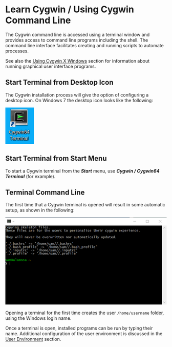 # Learn Cygwin / Using Cygwin Command Line #

The Cygwin command line is accessed using a terminal window and provides access to command line programs including the shell.
The command line interface facilitates creating and running scripts to automate processes.

See also the [Using Cygwin X Windows](../using-cygwin-xwin/using-cygwin-xwin) section for information about running graphical user interface programs.

## Start Terminal from Desktop Icon ##

The Cygwin installation process will give the option of configuring a desktop icon.
On Windows 7 the desktop icon looks like the following:

![desktop icon](images/desktop-icon.png)

## Start Terminal from Start Menu ##

To start a Cygwin terminal from the ***Start*** menu, use ***Cygwin / Cygwin64 Terminal*** (for example).

## Terminal Command Line ##

The first time that a Cygwin terminal is opened will result in some automatic setup, as shown in the following:

![initial terminal](images/terminal0.png)

Opening a terminal for the first time creates the user `/home/username` folder, using the Windows login name.

Once a terminal is open, installed programs can be run by typing their name.
Additional configuration of the user environment is discussed in the [User Environment](../user-env/user-env) section.
